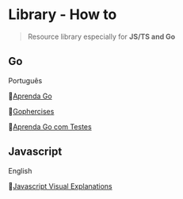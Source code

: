 # Library - How to
> Resource library especially for **JS/TS and Go**




## Go

Português

🎥[Aprenda Go](https://www.youtube.com/playlist?list=PLCKpcjBB_VlBsxJ9IseNxFllf-UFEXOdg)

🧠[Gophercises](https://gophercises.com/)

📘[Aprenda Go com Testes](https://larien.gitbook.io/aprenda-go-com-testes)



## Javascript

English

📘[Javascript Visual Explanations](https://github.com/hex13/javascript-visual-explanations#javascript-visual-explanations)
